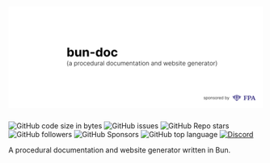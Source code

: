 # ![Bun-doc](https://raw.githubusercontent.com/William-McGonagle/bun-doc/c8be8454f3686ddfb5c7e84b51fa847c4cbde824/.github/media/cover.svg)

![GitHub code size in bytes](https://img.shields.io/github/languages/code-size/william-mcgonagle/bun-doc)
![GitHub issues](https://img.shields.io/github/issues/william-mcgonagle/bun-doc)
![GitHub Repo stars](https://img.shields.io/github/stars/william-mcgonagle/bun-doc?color=green)
![GitHub followers](https://img.shields.io/github/followers/william-mcgonagle?color=red)
![GitHub Sponsors](https://img.shields.io/github/sponsors/fairfield-programming?color=orange)
![GitHub top language](https://img.shields.io/github/languages/top/william-mcgonagle/bun-doc?color=purple)
[![Discord](https://img.shields.io/discord/928056769983447090)](https://discord.gg/qtu2MXGhcf)

A procedural documentation and website generator written in Bun.

